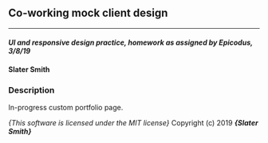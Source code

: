 ## Co-working mock client design
---
#### _UI and responsive design practice, homework as assigned by Epicodus, 3/8/19_

#### Slater Smith

### Description

In-progress custom portfolio page.

*{This software is licensed under the MIT license}*
Copyright (c) 2019 **_{Slater Smith}_**
